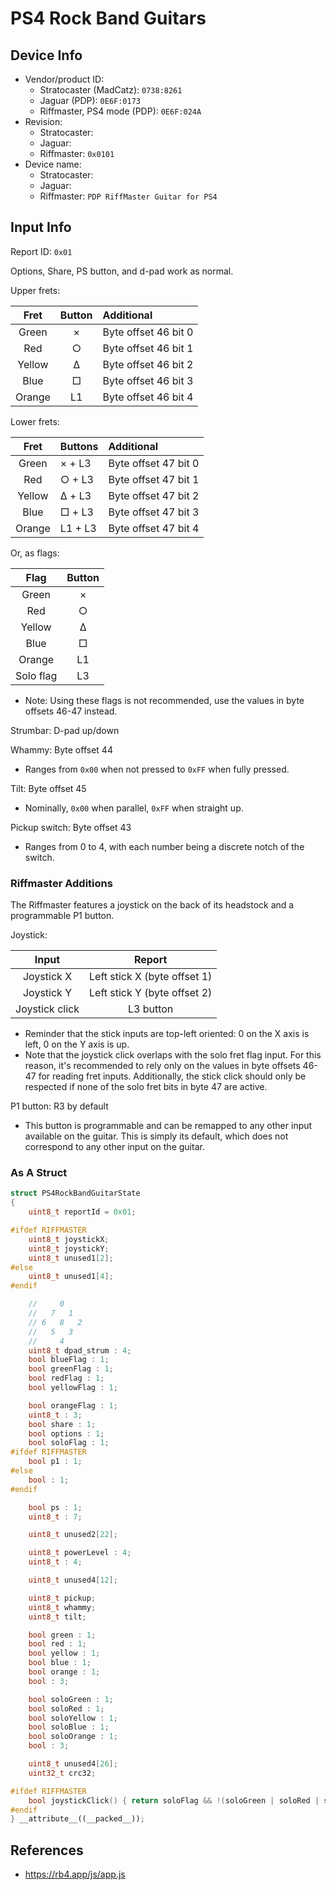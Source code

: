 # PS4 Rock Band Guitars

## Device Info

- Vendor/product ID:
  - Stratocaster (MadCatz): `0738:8261`
  - Jaguar (PDP): `0E6F:0173`
  - Riffmaster, PS4 mode (PDP): `0E6F:024A`
- Revision:
  - Stratocaster:
  - Jaguar:
  - Riffmaster: `0x0101`
- Device name:
  - Stratocaster:
  - Jaguar:
  - Riffmaster: `PDP RiffMaster Guitar for PS4`

## Input Info

Report ID: `0x01`

Options, Share, PS button, and d-pad work as normal.

Upper frets:

| Fret   | Button | Additional
| :--:   | :----: | :---------
| Green  | ×      | Byte offset 46 bit 0
| Red    | ○      | Byte offset 46 bit 1
| Yellow | Δ      | Byte offset 46 bit 2
| Blue   | □      | Byte offset 46 bit 3
| Orange | L1     | Byte offset 46 bit 4

Lower frets:

| Fret   | Buttons | Additional
| :--:   | :------ | :---------
| Green  | × + L3  | Byte offset 47 bit 0
| Red    | ○ + L3  | Byte offset 47 bit 1
| Yellow | Δ + L3  | Byte offset 47 bit 2
| Blue   | □ + L3  | Byte offset 47 bit 3
| Orange | L1 + L3 | Byte offset 47 bit 4

Or, as flags:

| Flag      | Button |
| :--:      | :----: |
| Green     | ×      |
| Red       | ○      |
| Yellow    | Δ      |
| Blue      | □      |
| Orange    | L1     |
| Solo flag | L3     |

- Note: Using these flags is not recommended, use the values in byte offsets 46-47 instead.

Strumbar: D-pad up/down

Whammy: Byte offset 44

- Ranges from `0x00` when not pressed to `0xFF` when fully pressed.

Tilt: Byte offset 45

- Nominally, `0x00` when parallel, `0xFF` when straight up.

Pickup switch: Byte offset 43

- Ranges from 0 to 4, with each number being a discrete notch of the switch.

### Riffmaster Additions

The Riffmaster features a joystick on the back of its headstock and a programmable P1 button.

Joystick:

| Input          | Report
| :---:          | :----:
| Joystick X     | Left stick X (byte offset 1)
| Joystick Y     | Left stick Y (byte offset 2)
| Joystick click | L3 button

- Reminder that the stick inputs are top-left oriented: 0 on the X axis is left, 0 on the Y axis is up.
- Note that the joystick click overlaps with the solo fret flag input. For this reason, it's recommended to rely only on the values in byte offsets 46-47 for reading fret inputs. Additionally, the stick click should only be respected if none of the solo fret bits in byte 47 are active.

P1 button: R3 by default

- This button is programmable and can be remapped to any other input available on the guitar. This is simply its default, which does not correspond to any other input on the guitar.

### As A Struct

```cpp
struct PS4RockBandGuitarState
{
    uint8_t reportId = 0x01;

#ifdef RIFFMASTER
    uint8_t joystickX;
    uint8_t joystickY;
    uint8_t unused1[2];
#else
    uint8_t unused1[4];
#endif

    //     0
    //   7   1
    // 6   8   2
    //   5   3
    //     4
    uint8_t dpad_strum : 4;
    bool blueFlag : 1;
    bool greenFlag : 1;
    bool redFlag : 1;
    bool yellowFlag : 1;

    bool orangeFlag : 1;
    uint8_t : 3;
    bool share : 1;
    bool options : 1;
    bool soloFlag : 1;
#ifdef RIFFMASTER
    bool p1 : 1;
#else
    bool : 1;
#endif

    bool ps : 1;
    uint8_t : 7;

    uint8_t unused2[22];

    uint8_t powerLevel : 4;
    uint8_t : 4;

    uint8_t unused4[12];

    uint8_t pickup;
    uint8_t whammy;
    uint8_t tilt;

    bool green : 1;
    bool red : 1;
    bool yellow : 1;
    bool blue : 1;
    bool orange : 1;
    bool : 3;

    bool soloGreen : 1;
    bool soloRed : 1;
    bool soloYellow : 1;
    bool soloBlue : 1;
    bool soloOrange : 1;
    bool : 3;

    uint8_t unused4[26];
    uint32_t crc32;

#ifdef RIFFMASTER
    bool joystickClick() { return soloFlag && !(soloGreen | soloRed | soloYellow | soloBlue | soloOrange); }
#endif
} __attribute__((__packed__));
```

## References

- https://rb4.app/js/app.js

